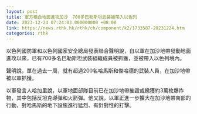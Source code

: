 ```yaml
---
layout: post
title: 軍方稱自地面進攻加沙　700多巴勒斯坦武裝被帶入以色列
date: 2023-12-24 07:24:03.000000000 +08:00
link: https://news.rthk.hk/rthk/ch/component/k2/1733587-20231224.htm
categories: rthk
---
```


以色列國防軍和以色列國家安全總局發表聯合聲明說，自以軍在加沙地帶發動地面進攻以來，已有700多名巴勒斯坦武裝組織成員被抓獲，並被帶入以色列境內。

聲明說，單在過去一周，就有超過200名哈馬斯和傑哈德的武裝人員，在加沙地帶被以軍抓獲。

以軍發言人哈加里說，以軍地面部隊目前已在加沙地帶摧毀或繳獲約3萬枚爆炸物，其中包括反坦克導彈和火箭彈。他又說，以軍正進一步擴大在加沙地帶南部的行動，對哈馬斯的地下設施進行猛烈、有針對性的打擊。
